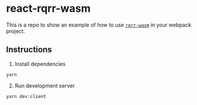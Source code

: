 # react-rqrr-wasm

This is a repo to show an example of how to use [`rqrr-wasm`](https://github.com/jackyef/rqrr-wasm) in your webpack project.

## Instructions
1. Install dependencies
```
yarn
```

2. Run development server
```
yarn dev:client
```
